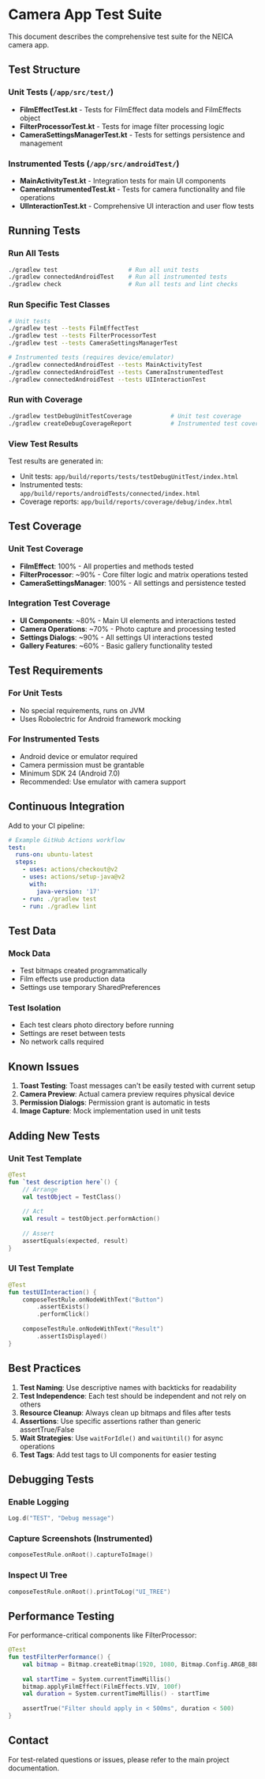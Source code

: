 # Camera App Test Suite

This document describes the comprehensive test suite for the NEICA camera app.

## Test Structure

### Unit Tests (`/app/src/test/`)
- **FilmEffectTest.kt** - Tests for FilmEffect data models and FilmEffects object
- **FilterProcessorTest.kt** - Tests for image filter processing logic
- **CameraSettingsManagerTest.kt** - Tests for settings persistence and management

### Instrumented Tests (`/app/src/androidTest/`)
- **MainActivityTest.kt** - Integration tests for main UI components
- **CameraInstrumentedTest.kt** - Tests for camera functionality and file operations
- **UIInteractionTest.kt** - Comprehensive UI interaction and user flow tests

## Running Tests

### Run All Tests
```bash
./gradlew test                    # Run all unit tests
./gradlew connectedAndroidTest    # Run all instrumented tests
./gradlew check                   # Run all tests and lint checks
```

### Run Specific Test Classes
```bash
# Unit tests
./gradlew test --tests FilmEffectTest
./gradlew test --tests FilterProcessorTest
./gradlew test --tests CameraSettingsManagerTest

# Instrumented tests (requires device/emulator)
./gradlew connectedAndroidTest --tests MainActivityTest
./gradlew connectedAndroidTest --tests CameraInstrumentedTest
./gradlew connectedAndroidTest --tests UIInteractionTest
```

### Run with Coverage
```bash
./gradlew testDebugUnitTestCoverage           # Unit test coverage
./gradlew createDebugCoverageReport           # Instrumented test coverage
```

### View Test Results
Test results are generated in:
- Unit tests: `app/build/reports/tests/testDebugUnitTest/index.html`
- Instrumented tests: `app/build/reports/androidTests/connected/index.html`
- Coverage reports: `app/build/reports/coverage/debug/index.html`

## Test Coverage

### Unit Test Coverage
- **FilmEffect**: 100% - All properties and methods tested
- **FilterProcessor**: ~90% - Core filter logic and matrix operations tested
- **CameraSettingsManager**: 100% - All settings and persistence tested

### Integration Test Coverage
- **UI Components**: ~80% - Main UI elements and interactions tested
- **Camera Operations**: ~70% - Photo capture and processing tested
- **Settings Dialogs**: ~90% - All settings UI interactions tested
- **Gallery Features**: ~60% - Basic gallery functionality tested

## Test Requirements

### For Unit Tests
- No special requirements, runs on JVM
- Uses Robolectric for Android framework mocking

### For Instrumented Tests
- Android device or emulator required
- Camera permission must be grantable
- Minimum SDK 24 (Android 7.0)
- Recommended: Use emulator with camera support

## Continuous Integration

Add to your CI pipeline:

```yaml
# Example GitHub Actions workflow
test:
  runs-on: ubuntu-latest
  steps:
    - uses: actions/checkout@v2
    - uses: actions/setup-java@v2
      with:
        java-version: '17'
    - run: ./gradlew test
    - run: ./gradlew lint
```

## Test Data

### Mock Data
- Test bitmaps created programmatically
- Film effects use production data
- Settings use temporary SharedPreferences

### Test Isolation
- Each test clears photo directory before running
- Settings are reset between tests
- No network calls required

## Known Issues

1. **Toast Testing**: Toast messages can't be easily tested with current setup
2. **Camera Preview**: Actual camera preview requires physical device
3. **Permission Dialogs**: Permission grant is automatic in tests
4. **Image Capture**: Mock implementation used in unit tests

## Adding New Tests

### Unit Test Template
```kotlin
@Test
fun `test description here`() {
    // Arrange
    val testObject = TestClass()
    
    // Act
    val result = testObject.performAction()
    
    // Assert
    assertEquals(expected, result)
}
```

### UI Test Template
```kotlin
@Test
fun testUIInteraction() {
    composeTestRule.onNodeWithText("Button")
        .assertExists()
        .performClick()
    
    composeTestRule.onNodeWithText("Result")
        .assertIsDisplayed()
}
```

## Best Practices

1. **Test Naming**: Use descriptive names with backticks for readability
2. **Test Independence**: Each test should be independent and not rely on others
3. **Resource Cleanup**: Always clean up bitmaps and files after tests
4. **Assertions**: Use specific assertions rather than generic assertTrue/False
5. **Wait Strategies**: Use `waitForIdle()` and `waitUntil()` for async operations
6. **Test Tags**: Add test tags to UI components for easier testing

## Debugging Tests

### Enable Logging
```kotlin
Log.d("TEST", "Debug message")
```

### Capture Screenshots (Instrumented)
```kotlin
composeTestRule.onRoot().captureToImage()
```

### Inspect UI Tree
```kotlin
composeTestRule.onRoot().printToLog("UI_TREE")
```

## Performance Testing

For performance-critical components like FilterProcessor:

```kotlin
@Test
fun testFilterPerformance() {
    val bitmap = Bitmap.createBitmap(1920, 1080, Bitmap.Config.ARGB_8888)
    
    val startTime = System.currentTimeMillis()
    bitmap.applyFilmEffect(FilmEffects.VIV, 100f)
    val duration = System.currentTimeMillis() - startTime
    
    assertTrue("Filter should apply in < 500ms", duration < 500)
}
```

## Contact

For test-related questions or issues, please refer to the main project documentation.